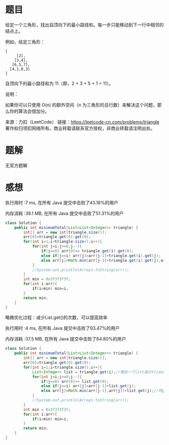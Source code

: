 # 题目

给定一个三角形，找出自顶向下的最小路径和。每一步只能移动到下一行中相邻的结点上。

例如，给定三角形：
~~~
[
     [2],
    [3,4],
   [6,5,7],
  [4,1,8,3]
]
~~~
自顶向下的最小路径和为 11（即，2 + 3 + 5 + 1 = 11）。

说明：

如果你可以只使用 O(n) 的额外空间（n 为三角形的总行数）来解决这个问题，那么你的算法会很加分。

来源：力扣（LeetCode）
链接：https://leetcode-cn.com/problems/triangle
著作权归领扣网络所有。商业转载请联系官方授权，非商业转载请注明出处。

# 题解

无官方题解

# 感想

执行用时 :7 ms, 在所有 Java 提交中击败了43.18%的用户

内存消耗 :38.1 MB, 在所有 Java 提交中击败了51.31%的用户

~~~java
class Solution {
    public int minimumTotal(List<List<Integer>> triangle) {
        int[] arr = new int[triangle.size()];
        arr[0]=triangle.get(0).get(0);
        for(int i=1;i<triangle.size();i++){
            for(int j=i;j>=0;j--){
                if(j==0) arr[0]+= triangle.get(i).get(0);
                else if(j==i) arr[j]=arr[j-1]+triangle.get(i).get(j);
                else arr[j]=Math.min(arr[j-1]+triangle.get(i).get(j),arr[j]+triangle.get(i).get(j));
            }
            //System.out.println(Arrays.toString(arr));
        }
        int min = 0x3f3f3f3f;
        for(int i:arr){
            if(i<min) min=i;
        }
        return min;
    }
}
~~~

略微优化过程：减少List.get()的次数，可以提高效率

执行用时 :4 ms, 在所有 Java 提交中击败了93.47%的用户

内存消耗 :37.5 MB, 在所有 Java 提交中击败了64.80%的用户

~~~java
class Solution {
    public int minimumTotal(List<List<Integer>> triangle) {
        int[] arr = new int[triangle.size()];
        arr[0]=triangle.get(0).get(0);
        for(int i=1;i<triangle.size();i++){
            List<Integer> list = triangle.get(i);//增加一个list减少triangle.get(i)的使用次数。
            for(int j=i;j>=0;j--){
                if(j==0) arr[0]+= list.get(0);
                else if(j==i) arr[j]=arr[j-1]+list.get(j);
                else arr[j]=Math.min(arr[j-1],arr[j])+list.get(j);//将get(j)放到外面可以减少一次使用。
            }
            //System.out.println(Arrays.toString(arr));
        }
        int min = 0x3f3f3f3f;
        for(int i:arr){
            if(i<min) min=i;
        }
        return min;
    }
}
~~~

